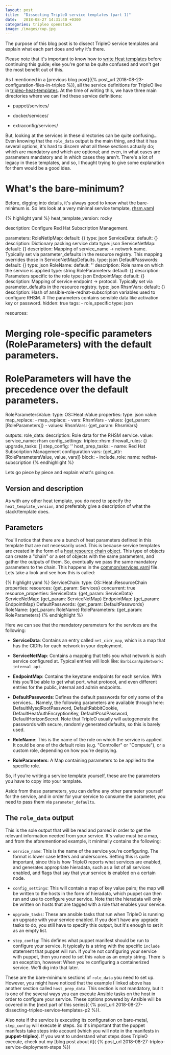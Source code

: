 ```yaml
---
layout: post
title:  "Dissecting TripleO service templates (part 1)"
date:   2018-08-27 14:31:40 +0300
categories: tripleo openstack
image: /images/cup.jpg
---
```


The purpose of this blog post is to dissect TripleO service templates and
explain what each part does and why it's there.

Please note that it's important to know how to [write Heat
templates][heat-guide] before continuing this guide; else you're gonna be quite
confused and won't get the most benefit out of this.

As I mentioned in a [previous blog
post]({% post_url 2018-08-23-configuration-files-in-tripleo %}), all the
service definitions for TripleO live in [tripleo-heat-templates][t-h-t]. At the
time of writing this, we have three main directories where we can find these
service definitions:

* puppet/services/

* docker/services/

* extraconfig/services/

But, looking at the services in these directories can be quite confusing...
Even knowing that the ``role_data`` output is the main thing, and that it has
several options, it's hard to discern what all these sections actually do;
which are mandatory and which are optional; and even, in what cases are
parameters mandatory and in which cases they aren't. There's a lot of legacy in
these templates, and so, I thought trying to give some explanation for them
would be a good idea.

What's the bare-minimum?
========================

Before, digging into details, it's always good to know what the bare-minimum
is. So lets look at a very minimal service template, [rhsm.yaml][rhsm-yaml]

{% highlight yaml %}
heat_template_version: rocky

description: Configure Red Hat Subscription Management.

parameters:
  RoleNetIpMap:
    default: {}
    type: json
  ServiceData:
    default: {}
    description: Dictionary packing service data
    type: json
  ServiceNetMap:
    default: {}
    description: Mapping of service_name -> network name. Typically set
                 via parameter_defaults in the resource registry.  This
                 mapping overrides those in ServiceNetMapDefaults.
    type: json
  DefaultPasswords:
    default: {}
    type: json
  RoleName:
    default: ''
    description: Role name on which the service is applied
    type: string
  RoleParameters:
    default: {}
    description: Parameters specific to the role
    type: json
  EndpointMap:
    default: {}
    description: Mapping of service endpoint -> protocol. Typically set
                 via parameter_defaults in the resource registry.
    type: json
  RhsmVars:
    default: {}
    description: Hash of ansible-role-redhat-subscription variables
                 used to configure RHSM.
    # The parameters contains sensible data like activation key or password.
    hidden: true
    tags:
      - role_specific
    type: json

resources:
  # Merging role-specific parameters (RoleParameters) with the default parameters.
  # RoleParameters will have the precedence over the default parameters.
  RoleParametersValue:
    type: OS::Heat::Value
    properties:
      type: json
      value:
        map_replace:
          - map_replace:
            - vars: RhsmVars
            - values: {get_param: [RoleParameters]}
          - values:
              RhsmVars: {get_param: RhsmVars}

outputs:
  role_data:
    description: Role data for the RHSM service.
    value:
      service_name: rhsm
      config_settings:
        tripleo::rhsm::firewall_rules: {}
      upgrade_tasks: []
      step_config: ''
      host_prep_tasks:
        - name: Red Hat Subscription Management configuration
          vars: {get_attr: [RoleParametersValue, value, vars]}
          block:
          - include_role:
              name: redhat-subscription
{% endhighlight %}

Lets go piece by piece and explain what's going on.

Version and description
-----------------------

As with any other heat template, you do need to specify the
``heat_template_version``, and preferably give a description of what the
stack/template does.

Parameters
----------

You'll notice that there are a bunch of heat parameters defined in this
template that are not necessarily used. This is because service templates are
created in the form of a [heat resource chain object][resource-chain]. This
type of objects can create a "chain" or a set of objects with the same
parameters, and gather the outputs of them. So, eventually we pass the same
mandatory parameters to the chain. This happens in the
[common/services.yaml][common-services] file. Lets take a look and see how
this is called:

{% highlight yaml %}
  ServiceChain:
    type: OS::Heat::ResourceChain
    properties:
      resources: {get_param: Services}
      concurrent: true
      resource_properties:
        ServiceData: {get_param: ServiceData}
        ServiceNetMap: {get_param: ServiceNetMap}
        EndpointMap: {get_param: EndpointMap}
        DefaultPasswords: {get_param: DefaultPasswords}
        RoleName: {get_param: RoleName}
        RoleParameters: {get_param: RoleParameters}
{% endhighlight %}

Here we can see that the mandatory parameters for the services are the
following:

* **ServiceData**: Contains an entry called ``net_cidr_map``, which is a map
  that has the CIDRs for each network in your deployment.

* **ServiceNetMap**: Contains a mapping that tells you what network is each
  service configured at. Typical entries will look like:
  ``BarbicanApiNetwork: internal_api``.

* **EndpointMap**: Contains the keystone endpoints for each service. With this
  you'll be able to get what port, what protocol, and even different entries
  for the public, internal and admin endpoints.

* **DefaultPasswords**: Defines the default passwords for only some of the
  services... Namely, the following parameters are available through here:
  DefaultMysqlRootPassword, DefaultRabbitCookie, DefaultHeatAuthEncryptionKey,
  DefaultPcsdPassword, DefaultHorizonSecret. Note that TripleO usually will
  autogenerate the passwords with secure, randomly generated defaults, so this
  is barely used.

* **RoleName**: This is the name of the role on which the service is applied.
  It could be one of the default roles (e.g. "Controller" or "Compute"), or a
  custom role, depending on how you're deploying.

* **RoleParameters**: A Map containing parameters to be applied to the specific
  role.

So, if you're writing a service template yourself, these are the parameters
you have to copy into your template.

Aside from these parameters, you can define any other parameter yourself for
the service, and in order for your service to consume the parameter, you need
to pass them via ``parameter_defaults``.

The ``role_data`` output
------------------------

This is the sole output that will be read and parsed in order to get the
relevant information needed from your service. It's value must be a map, and
from the aforementioned example, it minimally contains the following:

* ``service_name``: This is the name of the service you're configuring. The
  format is lower case letters and underscores. Setting this is quite
  important, since this is how TripleO reports what services are enabled, and
  generates appropriate hieradata, such as a list of all services enabled, and
  flags that say that your service is enabled on a certain node.

* ``config_settings``: This will contain a map of key value pairs; the map will
  be written to the hosts in the form of hieradata, which puppet can then run
  and use to configure your service. Note that the hieradata will only be
  written on hosts that are tagged with a role that enables your service.

* ``upgrade_tasks``: These are ansible tasks that run when TripleO is running
  an upgrade with your service enabled. If you don't have any upgrade tasks to
  do, you still have to specify this output, but it's enough to set it as an
  empty list.

* ``step_config``: This defines what puppet manifest should be run to configure
  your service. It typically is a string with the specific ``include``
  statement that puppet will run. If you're not configuring your service with
  puppet, then you need to set this value as an empty string. There is an
  exception, however: When you're configuring a containerized service. We'll
  dig into that later.

These are the bare-minimum sections of ``role_data`` you need to set up.
However, you might have noticed that the example I linked above has another
section called ``host_prep_data``. This section is not mandatory, but it is one
of the several ways you can execute Ansible tasks on the host in order to
configure your service. These options powered by Ansible will be covered in the
[next part of this series](
{% post_url 2018-08-27-dissecting-tripleo-service-templates-p2 %}).

Also note if the service is executing its configuration on bare-metal,
``step_config`` will execute in steps. So it's important that the puppet
manifests take steps into account (which you will note in the manifests in
**puppet-tripleo**). If you want to understand what steps does TripleO execute,
check out my [blog post about it](
{% post_url 2018-08-27-tripleo-service-deployment-steps %})


[heat-guide]: https://docs.openstack.org/heat/pike/template_guide/hot_guide.html
[t-h-t]: https://github.com/openstack/tripleo-heat-templates/
[rhsm-yaml]: https://github.com/openstack/tripleo-heat-templates/blob/master/extraconfig/services/rhsm.yaml
[resource-chain]: https://docs.openstack.org/heat/pike/template_guide/openstack.html#OS::Heat::ResourceChain
[common-services]: https://github.com/openstack/tripleo-heat-templates/blob/stable/queens/common/services.yaml#L44
